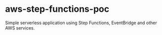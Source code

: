 # aws-step-functions-poc

Simple serverless application using Step Functions, EventBridge and other AWS services.
